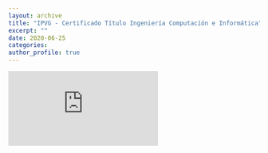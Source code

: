 ```yaml
---
layout: archive
title: "IPVG - Certificado Título Ingeniería Computación e Informática"
excerpt: ""
date: 2020-06-25
categories: 
author_profile: true
---
```



<embed src="https://github.com/ggarcesv/ggarcesv.github.io/blob/master/assets/pdf/2020-06-25-certificado-titulo.pdf" type="application/pdf" />



[Descarga PDF]: https://github.com/ggarcesv/ggarcesv.github.io/blob/master/assets/pdf/2020-06-25-certificado-titulo.pdf

